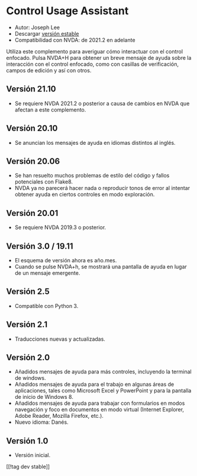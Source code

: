 # Control Usage Assistant #

* Autor: Joseph Lee
* Descargar [versión estable][1]
* Compatibilidad con NVDA: de 2021.2 en adelante

Utiliza este complemento para averiguar cómo interactuar con el control
enfocado.  Pulsa NVDA+H para obtener un breve mensaje de ayuda sobre la
interacción con el control enfocado, como con casillas de verificación,
campos de edición y así con otros.

## Versión 21.10

* Se requiere NVDA 2021.2 o posterior a causa de cambios en NVDA que afectan
  a este complemento.

## Versión 20.10

* Se anuncian los mensajes de ayuda en idiomas distintos al inglés.

## Versión 20.06

* Se han resuelto muchos problemas de estilo del código y fallos potenciales
  con Flake8.
* NVDA ya no parecerá hacer nada o reproducir tonos de error al intentar
  obtener ayuda en ciertos controles en modo exploración.

## Versión 20.01

* Se requiere NVDA 2019.3 o posterior.

## Versión 3.0 / 19.11

* El esquema de versión ahora es año.mes.
* Cuando se pulse NVDA+h, se mostrará una pantalla de ayuda en lugar de un
  mensaje emergente.

## Versión 2.5

* Compatible con Python 3.

## Versión 2.1

* Traducciones nuevas y actualizadas.

## Versión 2.0

* Añadidos mensajes de ayuda para más controles, incluyendo la terminal de
  windows.
* Añadidos mensajes de ayuda para el trabajo en algunas áreas de
  aplicaciones, tales como Microsoft Excel y PowerPoint y para la pantalla
  de inicio de Windows 8.
* Añadidos mensajes de ayuda para trabajar con formularios en modos
  navegación y foco en documentos en modo virtual (Internet Explorer, Adobe
  Reader, Mozilla Firefox, etc.).
* Nuevo idioma: Danés.

## Versión 1.0

* Versión inicial.

[[!tag dev stable]]

[1]: https://addons.nvda-project.org/files/get.php?file=cua
